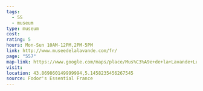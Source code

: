 ```yaml
---
tags:
  - 5S
  - museum
type: museum
cost: 
rating: 5
hours: Mon-Sun 10AM-12PM,2PM-5PM
link: http://www.museedelalavande.com/fr/
page: "557"
map-link: https://www.google.com/maps/place/Mus%C3%A9e+de+la+Lavande+Luberon/@43.8699378,5.1437761,17z/data=!3m1!4b1!4m6!3m5!1s0x12ca092eb594d2a5:0xd3388d3f3da377b8!8m2!3d43.869934!4d5.146351!16s%2Fg%2F1hhzgfnll?entry=ttu&g_ep=EgoyMDI0MTAwNy4xIKXMDSoASAFQAw%3D%3D
visit: 
location: 43.869860149999994,5.1458235456267545
source: Fodor's Essential France
---
```

